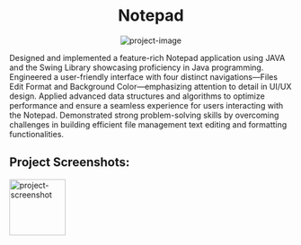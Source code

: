 <h1 align="center" id="title">Notepad</h1>

<p align="center"><img src="" alt="project-image"></p>

<p id="description">Designed and implemented a feature-rich Notepad application using JAVA and the Swing Library showcasing proficiency in Java programming. Engineered a user-friendly interface with four distinct navigations—Files Edit Format and Background Color—emphasizing attention to detail in UI/UX design. Applied advanced data structures and algorithms to optimize performance and ensure a seamless experience for users interacting with the Notepad. Demonstrated strong problem-solving skills by overcoming challenges in building efficient file management text editing and formatting functionalities.</p>

<h2>Project Screenshots:</h2>

<img src="https://drive.google.com/file/d/1IZN_y3Rt4S_wzWZp-sqwYM1LSdR9NHTV/view?usp=drive_link" alt="project-screenshot" width="100" height="100/">
